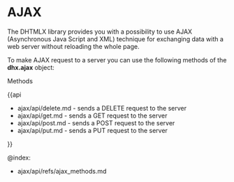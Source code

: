 AJAX
==============

The DHTMLX library provides you with a possibility to use AJAX (Asynchronous Java Script and XML) technique for exchanging data with a web server without reloading the whole page. 

To make AJAX request to a server you can use the following methods of the **dhx.ajax** object:

<div class='h2'>Methods</div>

{{api

- ajax/api/delete.md - sends a DELETE request to the server
- ajax/api/get.md - sends a GET request to the server
- ajax/api/post.md - sends a POST request to the server
- ajax/api/put.md - sends a PUT request to the server

}}


@index:
- ajax/api/refs/ajax_methods.md